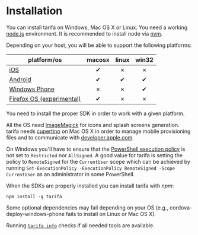 # Installation

You can install tarifa on Windows, Mac OS X or Linux. You need a working
[node.js](http://nodejs.org/) environment.
It is recommended to install node via [nvm](https://github.com/creationix/nvm).

Depending on your host, you will be able to support the following platforms:

| platform/os                                | macosx | linux | win32 |
| -------------------------------------------|:------:|:-----:|:-----:|
| [iOS](http://developer.apple.com/)         | ✔      | ✗     | ✗     |
| [Android](http://developer.android.com/)   | ✔      | ✔     | ✔     |
| [Windows Phone](http://dev.windows.com/en-us/develop/download-phone-sdk) | ✗      | ✗     | ✔|
| [Firefox OS (experimental)](https://www.mozilla.org/en-US/firefox/os/) | ✔      | ✗     | ✗|

You need to install the proper SDK in order to work with a given platform.

All the OS need [ImageMagick](http://www.imagemagick.org/) for icons and splash screens generation.
tarifa needs [cupertino](https://github.com/nomad/cupertino) on Mac OS X in order to manage mobile provisioning files and to communicate with
[developer.apple.com](http://developer.apple.com/).

On Windows you'll have to ensure that the [PowerShell execution policy](http://technet.microsoft.com/library/hh847748.aspx)
is not set to `Restricted` nor `AllSigned`. A good value for tarifa is setting the policy to `RemoteSigned` for the
`CurrentUser` scope which can be achieved by running
`Set-ExecutionPolicy -ExecutionPolicy RemoteSigned -Scope CurrentUser` as an administrator in some PowerShell.

When the SDKs are properly installed you can install tarifa with *npm*:

```
npm install -g tarifa
```

Some optional dependencies may fail depending on your OS
(e.g., cordova-deploy-windows-phone fails to install on Linux or Mac OS X).

Running [`tarifa info`](../usage/info.md) checks if all needed tools are available.
